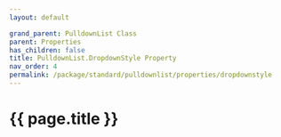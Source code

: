 ```yaml
---
layout: default

grand_parent: PulldownList Class
parent: Properties
has_children: false
title: PulldownList.DropdownStyle Property
nav_order: 4
permalink: /package/standard/pulldownlist/properties/dropdownstyle
---
```

# {{ page.title }}
